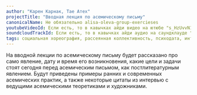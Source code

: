 ```yaml
---
author: "Карен Карнак, Тае Атех"
projectTitle: "Вводная лекция по асемическому письму"
canonicalName: Не обязательно alisa-oleva-group-exercieses
youtubeVideoId: Если есть, то в кавычках айди видео на ютюбе "s_HzUvvN1Ns"
soundcloudTrackId: Если есть, то в кавычках айди аудио на саундклауде "353915180"
tags: социальная хореография, рассеянная коллективность, психодата, интимные интерфейсы, аномалии коридоров, путь стоп, спортивный интерес
---
```

На вводной лекции по асемическому письму будет рассказано про само явление, дату и время его возникновения, какие цели и задачи стоят сегодня перед асемическим письмом, как постлитературным явлением. Будут приведены примеры ранних и современных асемических практик, а также некоторые цитаты из интервью с ведущими асемическими теоретиками и художниками. 
